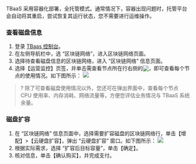 
TBaaS 采用容器化部署，全托管模式。通常情况下，容器出现问题时，托管平台会自动将其重启，尝试恢复其运行状态，您不需要进行运维操作。

### 查看磁盘信息

1. 登录 [TBaas 控制台](https://console.cloud.tencent.com/tbaas)。
2. 在左侧导航栏中，选 “区块链网络”，进入区块链网络页面。
3. 选择待查看磁盘信息的区块链网络，进入 “区块链网络” 信息页面。
4. 选择【运营监控】页签，并单击需查看节点所在行右侧的<img src="https://main.qcloudimg.com/raw/1848781785d08d3d259df11f1bd3974a.png" style="margin:-3px 0px">，即可查看每个节点的使用情况。如下图所示：
![](https://main.qcloudimg.com/raw/eff10c75a50134582ab3a0d7a58042a4.png)
>?  除了可查看磁盘使用情况以外，您还可在弹出界面中，查看每个节点 CPU 使用率、内存消耗、网络流量等，方便您评估业务情况与 TBaaS 系统余量。

### 磁盘扩容

1.  在 “区块链网络” 信息页面中，选择需要扩容磁盘的区块链网络行，单击【增配】>【云硬盘扩容】，弹出 “云硬盘扩容” 窗口。如下图所示：
 ![](https://main.qcloudimg.com/raw/7037c52e106927adb6113025f603105a.png)
2. 根据实际需求，选择 “扩容后目标容量”，单击【确定】。
3. 核对信息，单击【确认购买】，并完成支付。

